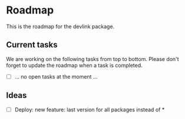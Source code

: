 # Roadmap

This is the roadmap for the devlink package.

## Current tasks

We are working on the following tasks from top to bottom. Please don't forget to update the roadmap when a task is completed.

-   [ ] ... no open tasks at the moment ...

## Ideas

-   [ ] Deploy: new feature: last version for all packages instead of \*
